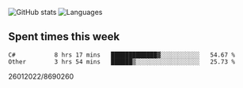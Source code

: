 ![GitHub stats](https://github-readme-stats.vercel.app/api?username=emipa606&theme=github_dark&show_icons=true) 
![Languages](https://github-readme-stats.vercel.app/api/top-langs/?username=emipa606&theme=github_dark&layout=compact)

## Spent times this week
<!--START_SECTION:waka-->

```text
C#           8 hrs 17 mins   █████████████▓░░░░░░░░░░░   54.67 %
Other        3 hrs 54 mins   ██████▒░░░░░░░░░░░░░░░░░░   25.73 %
```

<!--END_SECTION:waka-->


26012022/8690260
